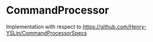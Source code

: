 # CommandProcessor


Implementation with respect to https://github.com/Henry-YSLin/CommandProcessorSpecs
